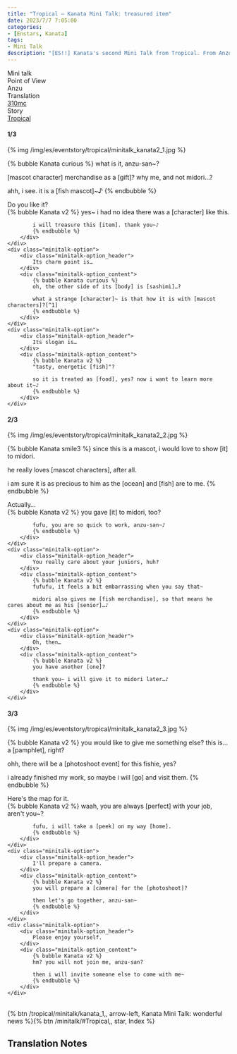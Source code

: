 ```yaml
---
title: "Tropical – Kanata Mini Talk: treasured item"
date: 2023/7/7 7:05:00
categories:
- [Enstars, Kanata]
tags:
- Mini Talk
description: "[ES!!] Kanata's second Mini Talk from Tropical. From Anzu's POV."
---
```

<div class="three-wrapper" style="--storyColor:#965e7d;--storyColor-rgb:150,94,125;--storyColor-h:326.8;--storyColor-s: 23%;--storyColor-l:47.8%;">
    <div class="info-area">
        <div class="info">
            <div class="info-item characters">
                <div class="label">
                    Mini talk
                </div>
                <div class="value">
								<a href="/categories/Enstars/Kanata" character="Kanata"></a>
                </div>
            </div>
            <div class="info-item one">
                <div class="label">
                    Point of View
                </div>
                <div class="value">
                    Anzu
                </div>
            </div>
            <div class="info-item two">
                <div class="label">
                    Translation
                </div>
                <div class="value">
                    <a href="/about">310mc</a>
                </div>
            </div>
            <div class="info-item three">
                <div class="label">
                   Story
                </div>
                <div class="value">
                    <a href="/tropical">Tropical</a>
                </div>
            </div>
        </div>
    </div>
</div>

<!-- more -->

#### <div mt="rare"></div> 1/3

{% img /img/es/eventstory/tropical/minitalk_kanata2_1.jpg %}

{% bubble Kanata curious %}
what is it, anzu-san~?

[mascot character] merchandise as a [gift]? why me, and not midori…?

ahh, i see. it is a [fish mascot]~♪
{% endbubble %}

<div class="minitalk" character="Anzu">
    <div class="minitalk-option">
        <div class="minitalk-option_header">
            Do you like it?
        </div>
        <div class="minitalk-option_content">
            {% bubble Kanata v2 %}
            yes~ i had no idea there was a [character] like this.

            i will treasure this [item]. thank you~♪
			{% endbubble %}
        </div>
    </div>
    <div class="minitalk-option">
        <div class="minitalk-option_header">
            Its charm point is…
        </div>
        <div class="minitalk-option_content">
            {% bubble Kanata curious %}
            oh, the other side of its [body] is [sashimi]…?

            what a strange [character]~ is that how it is with [mascot characters]?[^1]
			{% endbubble %}
        </div>
    </div>
    <div class="minitalk-option">
        <div class="minitalk-option_header">
            Its slogan is…
        </div>
        <div class="minitalk-option_content">
            {% bubble Kanata v2 %}
            "tasty, energetic [fish]"?

            so it is treated as [food], yes? now i want to learn more about it~♪
			{% endbubble %}
        </div>
    </div>
</div>

#### <div mt="rare"></div> 2/3

{% img /img/es/eventstory/tropical/minitalk_kanata2_2.jpg %}

{% bubble Kanata smile3 %}
since this is a mascot, i would love to show [it] to midori.

he really loves [mascot characters], after all.

i am sure it is as precious to him as the [ocean] and [fish] are to me.
{% endbubble %}

<div class="minitalk" character="Anzu">
    <div class="minitalk-option">
        <div class="minitalk-option_header">
            Actually…
        </div>
        <div class="minitalk-option_content">
            {% bubble Kanata v2 %}
            you gave [it] to midori, too?

            fufu, you are so quick to work, anzu-san~♪
			{% endbubble %}
        </div>
    </div>
    <div class="minitalk-option">
        <div class="minitalk-option_header">
            You really care about your juniors, huh?
        </div>
        <div class="minitalk-option_content">
            {% bubble Kanata v2 %}
            fufufu, it feels a bit embarrassing when you say that~

            midori also gives me [fish merchandise], so that means he cares about me as his [senior]…♪
			{% endbubble %}
        </div>
    </div>
    <div class="minitalk-option">
        <div class="minitalk-option_header">
            Oh, then…
        </div>
        <div class="minitalk-option_content">
            {% bubble Kanata v2 %}
            you have another [one]?

            thank you~ i will give it to midori later…♪
			{% endbubble %}
        </div>
    </div>
</div>

#### <div mt="rare"></div> 3/3

{% img /img/es/eventstory/tropical/minitalk_kanata2_3.jpg %}

{% bubble Kanata v2 %}
you would like to give me something else? this is… a [pamphlet], right?

ohh, there will be a [photoshoot event] for this fishie, yes?

i already finished my work, so maybe i will [go] and visit them.
{% endbubble %}

<div class="minitalk" character="Anzu">
    <div class="minitalk-option">
        <div class="minitalk-option_header">
          Here's the map for it.
        </div>
        <div class="minitalk-option_content">
            {% bubble Kanata v2 %}
            waah, you are always [perfect] with your job, aren't you~?

            fufu, i will take a [peek] on my way [home].
			{% endbubble %}
        </div>
    </div>
    <div class="minitalk-option">
        <div class="minitalk-option_header">
            I'll prepare a camera.
        </div>
        <div class="minitalk-option_content">
            {% bubble Kanata v2 %}
            you will prepare a [camera] for the [photoshoot]?

            then let's go together, anzu-san~
			{% endbubble %}
        </div>
    </div>
    <div class="minitalk-option">
        <div class="minitalk-option_header">
            Please enjoy yourself.
        </div>
        <div class="minitalk-option_content">
            {% bubble Kanata v2 %}
            hm? you will not join me, anzu-san?

            then i will invite someone else to come with me~
			{% endbubble %}
        </div>
    </div>
</div>
<br>
<div toc>{% btn /tropical/minitalk/kanata_1,, arrow-left, Kanata Mini Talk: wonderful news %}{% btn /minitalk/#Tropical,, star, Index %}</div>

## Translation Notes

[^1]: In this case, Kanata is referring to <em>yuruchara</em>, the bizarre-cute mascots that Midori loves, and that his Ryuseitai (known as Yuruseitai) is about.

